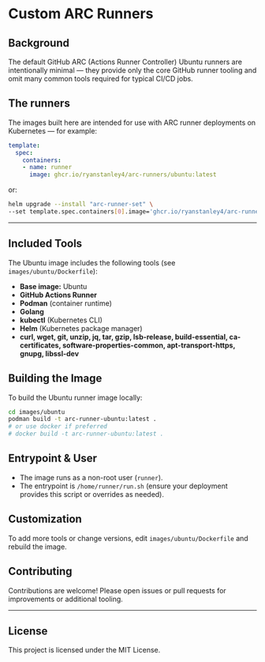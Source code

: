 # Custom ARC Runners

## Background

The default GitHub ARC (Actions Runner Controller) Ubuntu runners are intentionally minimal — they provide only the core GitHub runner tooling and omit many common tools required for typical CI/CD jobs.

## The runners

The images built here are intended for use with ARC runner deployments on Kubernetes — for example:

```yaml
template:
  spec:
    containers:
    - name: runner
      image: ghcr.io/ryanstanley4/arc-runners/ubuntu:latest
```
or:
```sh
helm upgrade --install "arc-runner-set" \
--set template.spec.containers[0].image='ghcr.io/ryanstanley4/arc-runners/ubuntu:latest'
```

---

## Included Tools

The Ubuntu image includes the following tools (see `images/ubuntu/Dockerfile`):

- **Base image:** Ubuntu
- **GitHub Actions Runner**
- **Podman** (container runtime)
- **Golang**
- **kubectl** (Kubernetes CLI)
- **Helm** (Kubernetes package manager)
- **curl, wget, git, unzip, jq, tar, gzip, lsb-release, build-essential, ca-certificates, software-properties-common, apt-transport-https, gnupg, libssl-dev**

## Building the Image

To build the Ubuntu runner image locally:

```sh
cd images/ubuntu
podman build -t arc-runner-ubuntu:latest .
# or use docker if preferred
# docker build -t arc-runner-ubuntu:latest .
```

## Entrypoint & User

- The image runs as a non-root user (`runner`).
- The entrypoint is `/home/runner/run.sh` (ensure your deployment provides this script or overrides as needed).

## Customization

To add more tools or change versions, edit `images/ubuntu/Dockerfile` and rebuild the image.

## Contributing

Contributions are welcome! Please open issues or pull requests for improvements or additional tooling.

---

## License

This project is licensed under the MIT License.